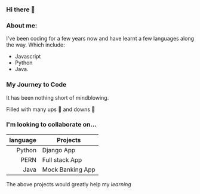 ### Hi there 👋

### About me:

I've been coding for a few years now and have learnt a few languages along the way. Which include:
* Javascript 
* Python 
* Java. 


### **My Journey to Code**

It has been nothing short of mindblowing.

Filled with many ups :flight_departure: and downs :flight_arrival:


### I'm looking to collaborate on...

| language  | Projects |
|-----:|---------------|
|     Python | Django App              |
|     PERN |   Full stack App            |
|     Java  |   Mock Banking App            |

The above projects would greatly help my _learning_

<!--
**zakirali1/zakirali1** is a ✨ _special_ ✨ repository because its `README.md` (this file) appears on your GitHub profile.

Here are some ideas to get you started:

- 🔭 I’m currently working on ...
- 🌱 I’m currently learning ...
- 👯 I’m looking to collaborate on ...
- 🤔 I’m looking for help with ...
- 💬 Ask me about ...
- 📫 How to reach me: ...
- 😄 Pronouns: ...
- ⚡ Fun fact: ...
-->
